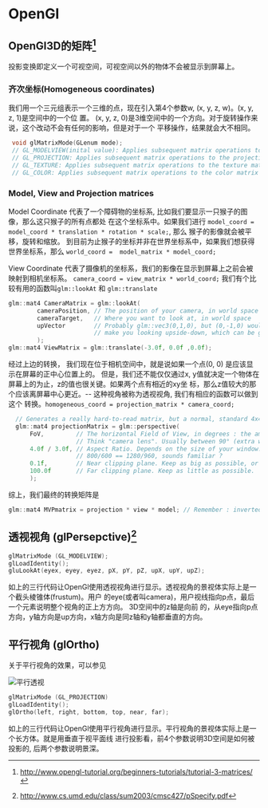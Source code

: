 # OpenGl

## OpenGl3D的矩阵[^1]
  投影变换即定义一个可视空间，可视空间以外的物体不会被显示到屏幕上。

### 齐次坐标(Homogeneous coordinates)
  我们用一个三元组表示一个三维的点，现在引入第4个参数w, (x, y, z, w)。(x, y, z, 1)是空间中的一个位
  置。 (x, y, z, 0)是3维空间中的一个方向。对于旋转操作来说，这个改动不会有任何的影响，但是对于一个
  平移操作，结果就会大不相同。
```cpp
 void glMatrixMode(GLenum mode);
 // GL_MODELVIEW(inital value): Applies subsequent matrix operations to the modelview matrix stack.
 // GL_PROJECTION: Applies subsequent matrix operations to the projection matrix stack.
 // GL_TEXTURE: Applies subsequent matrix operations to the texture matrix stack.
 // GL_COLOR: Applies subsequent matrix operations to the color matrix stack.
```

### Model, View and Projection matrices
  Model Coordinate 代表了一个障碍物的坐标系, 比如我们要显示一只猴子的图像，那么这只猴子的所有点都处
  在这个坐标系中。如果我们进行 `model_coord = model_coord * translation * rotation * scale;`, 那么
  猴子的影像就会被平移，旋转和缩放。
  到目前为止猴子的坐标并非在世界坐标系中，如果我们想获得世界坐标系，那么
  `world_coord =  model_matrix * model_coord;`

  View Coordinate 代表了摄像机的坐标系，我们的影像在显示到屏幕上之前会被映射到相机坐标系。
  `camera_coord = view_matrix * world_coord;`
  我们有个比较有用的函数叫`glm::lookAt` 和 `glm::translate`
```cpp
glm::mat4 CameraMatrix = glm::lookAt(
        cameraPosition, // The position of your camera, in world space
        cameraTarget,   // Where you want to look at, in world space
        upVector        // Probably glm::vec3(0,1,0), but (0,-1,0) would
                        // make you looking upside-down, which can be great too
        );
glm::mat4 ViewMatrix = glm::translate(-3.0f, 0.0f ,0.0f);
```

  经过上边的转换， 我们现在位于相机空间中，就是说如果一个点(0, 0) 是应该显示在屏幕的正中心位置上的。
  但是，我们还不能仅仅通过x, y值就决定一个物体在屏幕上的为止，z的值也很关键。如果两个点有相近的xy坐
  标，那么z值较大的那个应该离屏幕中心更近。-- 这种视角被称为透视视角, 我们有相应的函数可以做到这个
  转换。`homogeneous_coord = projection_matrix * camera_coord;`
```cpp
  // Generates a really hard-to-read matrix, but a normal, standard 4x4 matrix nonetheless
  glm::mat4 projectionMatrix = glm::perspective(
      FoV,         // The horizontal Field of View, in degrees : the amount of "zoom".
                   // Think "camera lens". Usually between 90° (extra wide) and 30° (quite zoomed in)
      4.0f / 3.0f, // Aspect Ratio. Depends on the size of your window. Notice that 4/3 ==
                   // 800/600 == 1280/960, sounds familiar ?
      0.1f,        // Near clipping plane. Keep as big as possible, or you'll get precision issues.
      100.0f       // Far clipping plane. Keep as little as possible.
      );
```

  综上，我们最终的转换矩阵是
```cpp
glm::mat4 MVPmatrix = projection * view * model; // Remember : inverted !
```

## 透视视角 (glPersepctive)[^2]

```cpp
glMatrixMode (GL_MODELVIEW);
glLoadIdentity();
gluLookAt(eyex, eyey, eyez, pX, pY, pZ, upX, upY, upZ);
```
  如上的三行代码让OpenGl使用透视视角进行显示。透视视角的景视体实际上是一个截头棱锥体(frustum)。用户
  的eye(或者叫camera)，用户视线指向p点，最后一个元素说明整个视角的正上方方向。 3D空间中的z轴是向前
  的，从eye指向p点方向，y轴方向是up方向，x轴方向是同z轴和y轴都垂直的方向。


## 平行视角 (glOrtho)
  关于平行视角的效果，可以参见

  ![平行透视](https://upload.wikimedia.org/wikipedia/commons/thumb/4/41/Graphical_projection_comparison.png/600px-Graphical_projection_comparison.png)

```cpp
glMatrixMode (GL_PROJECTION)
glLoadIdentity();
glOrtho(left, right, bottom, top, near, far);
```
  如上的三行代码让OpenGl使用平行视角进行显示。平行视角的景视体实际上是一个长方体。就是用垂直于视平面线
  进行投影看，前4个参数说明3D空间是如何被投影的, 后两个参数说明景深。

[^1]: http://www.opengl-tutorial.org/beginners-tutorials/tutorial-3-matrices/
[^2]: http://www.cs.umd.edu/class/sum2003/cmsc427/pSpecify.pdf

